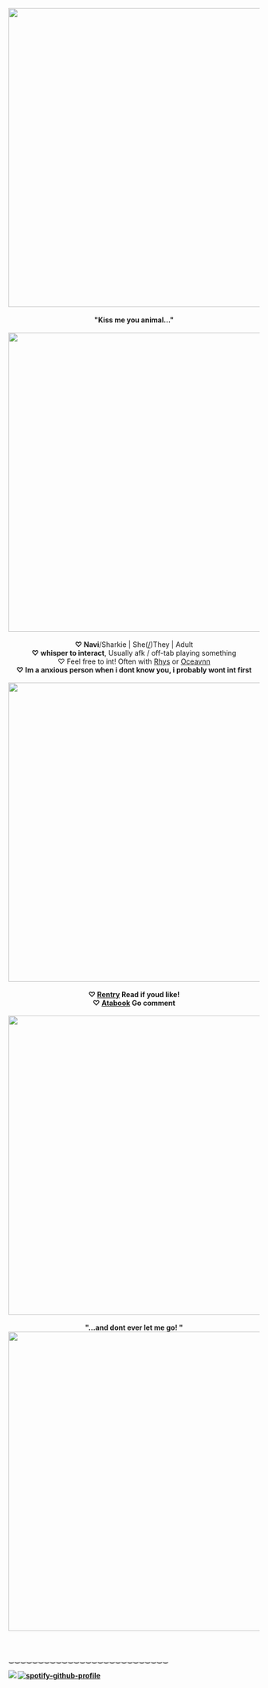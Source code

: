 <p align="center">
<img src="https://i.imgur.com/DhtBgS2.gif" width="600px">
<br><br><b>"Kiss me you animal..."</b>
<br>
<br><img src="https://64.media.tumblr.com/8a0bb77f93ceadb4f58c5044398ccf97/676a6cfcab52675e-1b/s2048x3072/2cd54586aab02eafbebe01aaea0555e3e03f08f6.pnj" width="600px">
<br><br><b>♡ Navi</b>/Sharkie | She(<a href="https://en.pronouns.page/@Navis">/</a>)They | Adult
<br><b>♡ whisper to interact</b>, Usually afk / off-tab playing something
<br>♡ Feel free to int! Often with  <a href="https://rentry.co/NlGHTMAREPARASITE">Rhys</a> or <a href="https://rentry.co/creature-of-indiscernible-origin">Oceavnn</a>
<br><b>♡ Im a anxious person when i dont know you, i probably wont int first
<br>
<br><img src="https://64.media.tumblr.com/8a0bb77f93ceadb4f58c5044398ccf97/676a6cfcab52675e-1b/s2048x3072/2cd54586aab02eafbebe01aaea0555e3e03f08f6.pnj" width="600px">
<br>
  <br>♡ <a href="https://rentry.co/rottinginbed">Rentry</a> Read if youd like!<br>
  ♡ <a href="https://rotting.atabook.org/">Atabook</a> Go comment<br>
<br><img src="https://64.media.tumblr.com/8a0bb77f93ceadb4f58c5044398ccf97/676a6cfcab52675e-1b/s2048x3072/2cd54586aab02eafbebe01aaea0555e3e03f08f6.pnj" width="600px">
<br>
<br><b>"...and dont ever let me go! "</b>
<br><img src="https://i.pinimg.com/originals/c7/c3/04/c7c3043859d562dce54db67a53a5f4aa.gif" width="600px">
</p><br>
<br>
‿‿‿‿‿‿‿‿‿‿‿‿‿‿‿‿‿‿‿‿‿‿‿‿‿‿‿

![](https://komarev.com/ghpvc/?username=sharksters&style=flat&color=f5d5d6&label=clicks&abbreviated=true)
[![spotify-github-profile](https://spotify-github-profile.kittinanx.com/api/view?uid=m89fzv2b6s1azeslz2n5sz78y&cover_image=true&theme=novatorem&show_offline=false&background_color=121212&interchange=false&bar_color=fccfdf&bar_color_cover=false)](https://github.com/kittinan/spotify-github-profile)
